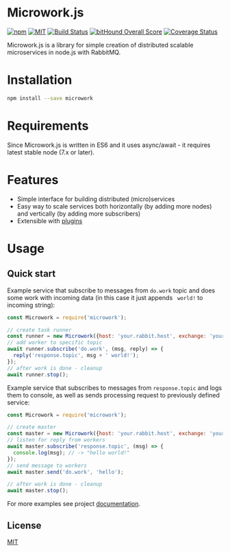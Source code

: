 Microwork.js
=========================

[![npm](https://img.shields.io/npm/v/microwork.svg)](https://www.npmjs.com/package/microwork)
[![MIT](https://img.shields.io/npm/l/microwork.svg)](http://opensource.org/licenses/MIT)
[![Build Status](https://travis-ci.org/yamalight/microwork.svg?branch=master)](https://travis-ci.org/yamalight/microwork)
[![bitHound Overall Score](https://www.bithound.io/github/yamalight/microwork/badges/score.svg)](https://www.bithound.io/github/yamalight/microwork)
[![Coverage Status](https://coveralls.io/repos/github/yamalight/microwork/badge.svg?branch=master)](https://coveralls.io/github/yamalight/microwork?branch=master)

Microwork.js is a library for simple creation of distributed scalable microservices in node.js with RabbitMQ.

# Installation
```sh
npm install --save microwork
```

# Requirements

Since Microwork.js is written in ES6 and it uses async/await - it requires latest stable node (7.x or later).

# Features

* Simple interface for building distributed (micro)services
* Easy way to scale services both horizontally (by adding more nodes) and vertically (by adding more subscribers)
* Extensible with [plugins](docs/Plugins.md)

# Usage

## Quick start

Example service that subscribe to messages from `do.work` topic and does some work with incoming data (in this case it just appends ` world!` to incoming string):
```js
const Microwork = require('microwork');

// create task runner
const runner = new Microwork({host: 'your.rabbit.host', exchange: 'your.exchange'});
// add worker to specific topic
await runner.subscribe('do.work', (msg, reply) => {
  reply('response.topic', msg + ' world!');
});
// after work is done - cleanup
await runner.stop();
```

Example service that subscribes to messages from `response.topic` and logs them to console, as well as sends processing request to previously defined service:
```js
const Microwork = require('microwork');

// create master
const master = new Microwork({host: 'your.rabbit.host', exchange: 'your.exchange'});
// listen for reply from workers
await master.subscribe('response.topic', (msg) => {
  console.log(msg); // -> "hello world!"
});
// send message to workers
await master.send('do.work', 'hello');

// after work is done - cleanup
await master.stop();
```

For more examples see project [documentation](docs/README.md).

## License

[MIT](http://www.opensource.org/licenses/mit-license)
